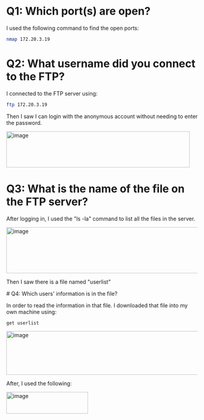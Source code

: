 # Q1: Which port(s) are open?

I used the following command to find the open ports:

```bash
nmap 172.20.3.19
```

# Q2: What username did you connect to the FTP?

I connected to the FTP server using:

```bash
ftp 172.20.3.19
```

Then I saw I can login with the anonymous account without needing to enter the password.

<img width="483" height="95" alt="image" src="https://github.com/user-attachments/assets/609f6e0c-e718-4077-9c67-f5e2598f89d3" />

# Q3: What is the name of the file on the FTP server?

After logging in, I used the "ls -la" command to list all the files in the server.

<img width="655" height="121" alt="image" src="https://github.com/user-attachments/assets/92785445-2ebd-4e59-8627-31fd7c7e8cda" />

Then I saw there is a file named "userlist"

# Q4: Which users' information is in the file?

In order to read the information in that file. I downloaded that file into my own machine using:

```bash
get userlist
```

<img width="657" height="115" alt="image" src="https://github.com/user-attachments/assets/2e5db232-b983-4fc2-9b76-fd707021d398" />

After, I used the following:

<img width="215" height="57" alt="image" src="https://github.com/user-attachments/assets/bb8eb702-0e5b-4c8b-aaa2-92b5f6e6249f" />
